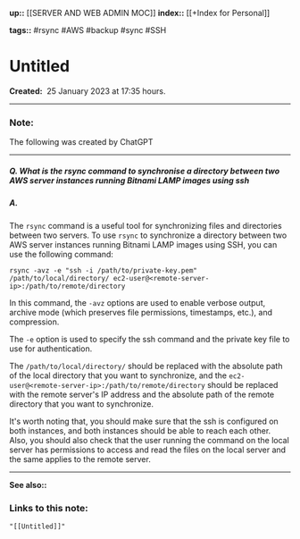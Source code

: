 **up::** [[SERVER AND WEB ADMIN MOC]]
**index::** [[+Index for Personal]]
 

**tags::** #rsync #AWS #backup #sync #SSH 

# Untitled

**Created:**  25 January 2023 at  17:35 hours.

___
### Note:
The following was created by ChatGPT 

---

##### Q. What is the rsync command to synchronise a directory between two AWS server instances running Bitnami LAMP images using ssh

##### A.
The `rsync` command is a useful tool for synchronizing files and directories between two servers. To use `rsync` to synchronize a directory between two AWS server instances running Bitnami LAMP images using SSH, you can use the following command:

`rsync -avz -e "ssh -i /path/to/private-key.pem" /path/to/local/directory/ ec2-user@<remote-server-ip>:/path/to/remote/directory`

In this command, the `-avz` options are used to enable verbose output, archive mode (which preserves file permissions, timestamps, etc.), and compression. 

The `-e` option is used to specify the ssh command and the private key file to use for authentication.

The `/path/to/local/directory/` should be replaced with the absolute path of the local directory that you want to synchronize, and the `ec2-user@<remote-server-ip>:/path/to/remote/directory` should be replaced with the remote server's IP address and the absolute path of the remote directory that you want to synchronize.

It's worth noting that, you should make sure that the ssh is configured on both instances, and both instances should be able to reach each other. Also, you should also check that the user running the command on the local server has permissions to access and read the files on the local server and the same applies to the remote server.

---


**See also::** 

### Links to this note:
```query
"[[Untitled]]"
```

